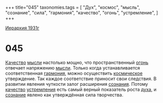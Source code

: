 +++
title="045"
taxonomies.tags = [
"Дух",
"космос",
"мысль",
"сознание",
"сила",
"гармония",
"качество",
"огонь",
"устремление",
]
+++

[Иерархия 1931г](/agni/19312)

# 045
[Качество](/tags/[качество](/tags/качество)) [мысли](/tags/мысль) настолько мощно, что пространственный [огонь](/tags/огонь) отвечает напряжению [мысли](/tags/мысль). Только когда устанавливается соответственная [гармония](/tags/гармония), можно осуществить [космическое](/tags/космос) утверждение. Так каждое соответствие приносит свои следствия. В развитии явления чуткости залог расширения [сознания](/tags/[сознание](/tags/сознание)). Потому [качество](/tags/качество) [устремления](/tags/устремление) есть самый верный показатель роста [духа](/tags/Дух), и [сознание](/tags/сознание) явлено как утверждённая сила творчества.   

